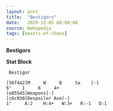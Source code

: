 ```yaml
---
layout: post
title:  "Bestigors"
date:   2020-12-05 00:00:00
source: Wahapedia
tags: [beasts-of-chaos]
---
```


**Bestigors**

**Stat Block**
```
 Bestigor
```

```
[56f442]M     W     B     Sa    [-]
6"    1     6     4+    
[e85545]Weapons[-]
[c6c930]Despoiler Axe[-]
1"     A:2    H:4+   W:3+   R:-1   D:1   
```
    